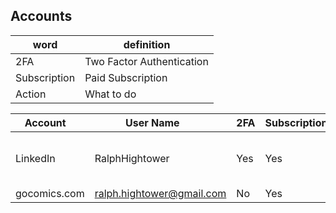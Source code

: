 ## Accounts
| **word** | **definition** |
|------|------------|
| 2FA | Two Factor Authentication |
| Subscription | Paid Subscription |
| Action | What to do |

| **Account** <image width='10%'> |   **User Name** <image width='10%'>        | **2FA** <image width='10%'>  | **Subscription** <image width='10%'> | **Action** <img width='50%'> |
|-------------|------------------------|-----------|------------------|-----------------------------------------------|
| LinkedIn   | RalphHightower         | Yes      | Yes | [Memorialize Account](https://www.linkedin.com/help/linkedin/ask/TS-RDMLP?lang=en)<br>  https://www.linkedin.com/help/linkedin/ask/TS-RDMLP?lang=en<br> Instructions are provided in link provided.  |
| gocomics.com | ralph.hightower@gmail.com | No | Yes | Cancel |

